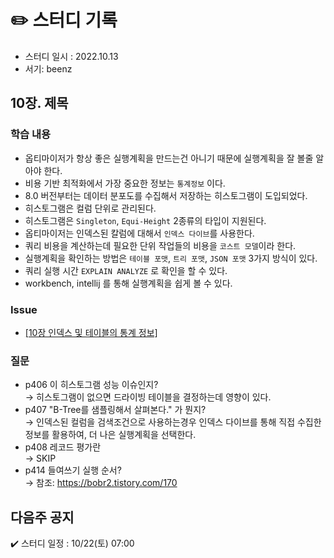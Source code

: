 # ✏️ 스터디 기록

- 스터디 일시 : 2022.10.13
- 서기: beenz

## 10장. 제목

### 학습 내용
- 옵티마이저가 항상 좋은 실행계획을 만드는건 아니기 때문에 실행계획을 잘 볼줄 알아야 한다.
- 비용 기반 최적화에서 가장 중요한 정보는 `통계정보` 이다.
- 8.0 버전부터는 데이터 분포도를 수집해서 저장하는 히스토그램이 도입되었다.
- 히스토그램은 컬럼 단위로 관리된다.
- 히스토그램은 `Singleton`, `Equi-Height` 2종류의 타입이 지원된다.
- 옵티마이저는 인덱스된 칼럼에 대해서 `인덱스 다이브`를 사용한다.
- 쿼리 비용을 계산하는데 필요한 단위 작업들의 비용을 `코스트 모델`이라 한다.
- 실행계획을 확인하는 방법은 `테이블 포맷`, `트리 포맷`, `JSON 포맷` 3가지 방식이 있다.
- 쿼리 실행 시간 `EXPLAIN ANALYZE` 로 확인을 할 수 있다.
- workbench, intellij 를 통해 실행계획을 쉽게 볼 수 있다.

### Issue
- [[10장 인덱스 및 테이블의 통계 정보]](https://github.com/Growing-Up-Together/ReadingRecord/issues/30)

### 질문
- p406 이 히스토그램 성능 이슈인지?  
  → 히스토그램이 없으면 드라이빙 테이블을 결정하는데 영향이 있다.
- p407 "B-Tree를 샘플링해서 살펴본다." 가 뭔지?  
  → 인덱스된 컬럼을 검색조건으로 사용하는경우 인덱스 다이브를 통해 직접 수집한 정보를 활용하여, 더 나은 실행계획을 선택한다.  
- p408 레코드 평가란  
  → SKIP
- p414 들여쓰기 실행 순서?   
  → 참조: https://bobr2.tistory.com/170

## 다음주 공지
✔️ 스터디 일정 : 10/22(토) 07:00
